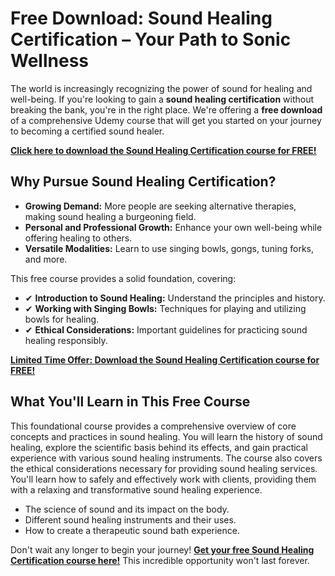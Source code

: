 # Free Download: Sound Healing Certification – Your Path to Sonic Wellness

The world is increasingly recognizing the power of sound for healing and well-being. If you're looking to gain a **sound healing certification** without breaking the bank, you're in the right place. We're offering a **free download** of a comprehensive Udemy course that will get you started on your journey to becoming a certified sound healer.

[**Click here to download the Sound Healing Certification course for FREE!**](https://udemywork.com/free-sound-healing-certification)

## Why Pursue Sound Healing Certification?

*   **Growing Demand:** More people are seeking alternative therapies, making sound healing a burgeoning field.
*   **Personal and Professional Growth:** Enhance your own well-being while offering healing to others.
*   **Versatile Modalities:** Learn to use singing bowls, gongs, tuning forks, and more.

This free course provides a solid foundation, covering:

*   ✔ **Introduction to Sound Healing:** Understand the principles and history.
*   ✔ **Working with Singing Bowls:** Techniques for playing and utilizing bowls for healing.
*   ✔ **Ethical Considerations:** Important guidelines for practicing sound healing responsibly.

[**Limited Time Offer: Download the Sound Healing Certification course for FREE!**](https://udemywork.com/free-sound-healing-certification)

## What You'll Learn in This Free Course

This foundational course provides a comprehensive overview of core concepts and practices in sound healing. You will learn the history of sound healing, explore the scientific basis behind its effects, and gain practical experience with various sound healing instruments. The course also covers the ethical considerations necessary for providing sound healing services. You'll learn how to safely and effectively work with clients, providing them with a relaxing and transformative sound healing experience.

*   The science of sound and its impact on the body.
*   Different sound healing instruments and their uses.
*   How to create a therapeutic sound bath experience.

Don't wait any longer to begin your journey! **[Get your free Sound Healing Certification course here!](https://udemywork.com/free-sound-healing-certification)** This incredible opportunity won't last forever.
